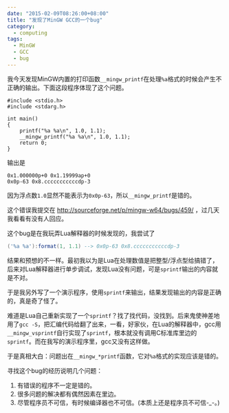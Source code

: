 ```yaml
---
date: "2015-02-09T08:26:00+08:00"
title: "发现了MinGW GCC的一个bug"
category:
  - computing
tags:
  - MinGW
  - GCC
  - bug
---
```


我今天发现MinGW内置的打印函数```__mingw_printf```在处理```%a```格式的时候会产生不正确的输出。下面这段程序体现了这个问题。

```
#include <stdio.h>
#include <stdarg.h>

int main()
{
	printf("%a %a\n", 1.0, 1.1);
	__mingw_printf("%a %a\n", 1.0, 1.1);
	return 0;
}
```

输出是

```
0x1.000000p+0 0x1.19999ap+0
0x0p-63 0x8.cccccccccccdp-3
```

因为浮点数```1.0```显然不能表示为```0x0p-63```，所以```__mingw_printf```是错的。

这个错误我提交在 http://sourceforge.net/p/mingw-w64/bugs/459/ ，过几天我看看有没有人回应。

<!--more-->

这个bug是在我玩弄Lua解释器的时候发现的，我尝试了

```lua
('%a %a'):format(1, 1.1) --> 0x0p-63 0x8.cccccccccccdp-3
```

结果和预想的不一样。最初我以为是Lua在处理数值是把整型/浮点型给搞错了，后来对Lua解释器进行单步调试，发现Lua没有问题，可是```sprintf```输出的内容就是不对。

于是我另外写了一个演示程序，使用```sprintf```来输出，结果发现输出的内容是正确的，真是奇了怪了。

难道是Lua自己重新实现了一个```sprintf```？找了找代码，没找到。后来鬼使神差地用了```gcc -S```，把汇编代码给翻了出来，一看，好家伙，在Lua的解释器中，gcc用```__mingw_vsprintf```自行实现了```sprintf```，根本就没有调用C标准库里边的```sprintf```。而在我写的演示程序里，gcc又没有这样做。

于是真相大白：问题出在```__mingw_*printf```函数，它对```%a```格式的实现应该是错的。

寻找这个bug的经历说明几个问题：

  1. 有错误的程序不一定是错的。
  2. 很多问题的解决都有偶然因素在里边。
  3. 尽管程序员不可信，有时候编译器也不可信。(本质上还是程序员不可信-_-。)
